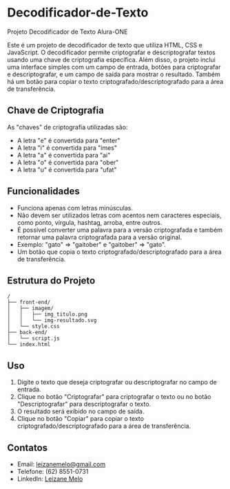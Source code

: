 # Decodificador-de-Texto
Projeto Decodificador de Texto  Alura-ONE

Este é um projeto de decodificador de texto que utiliza HTML, CSS e JavaScript. O decodificador permite criptografar e descriptografar textos usando uma chave de criptografia específica. Além disso, o projeto inclui uma interface simples com um campo de entrada, botões para criptografar e descriptografar, e um campo de saída para mostrar o resultado. Também há um botão para copiar o texto criptografado/descriptografado para a área de transferência.

## Chave de Criptografia

As "chaves" de criptografia utilizadas são:

- A letra "e" é convertida para "enter"
- A letra "i" é convertida para "imes"
- A letra "a" é convertida para "ai"
- A letra "o" é convertida para "ober"
- A letra "u" é convertida para "ufat"

## Funcionalidades

- Funciona apenas com letras minúsculas.
- Não devem ser utilizados letras com acentos nem caracteres especiais, como ponto, vírgula, hashtag, arroba, entre outros.
- É possível converter uma palavra para a versão criptografada e também retornar uma palavra criptografada para a versão original.
- Exemplo: "gato" => "gaitober" e "gaitober" => "gato".
- Um botão que copia o texto criptografado/descriptografado para a área de transferência.

## Estrutura do Projeto

```
/
├── front-end/
│   ├── imagem/
│   │   ├── img_titulo.png
│   │   └── img-resultado.svg
│   └── style.css
├── back-end/
│   └── script.js
└── index.html
```


## Uso

1. Digite o texto que deseja criptografar ou descriptografar no campo de entrada.
2. Clique no botão "Criptografar" para criptografar o texto ou no botão "Descriptografar" para descriptografar o texto.
3. O resultado será exibido no campo de saída.
4. Clique no botão "Copiar" para copiar o texto criptografado/descriptografado para a área de transferência.

## Contatos

- Email: leizanemelo@gmail.com
- Telefone: (62) 8551-0731
- LinkedIn: [Leizane Melo](https://www.linkedin.com/in/leizanemelo)